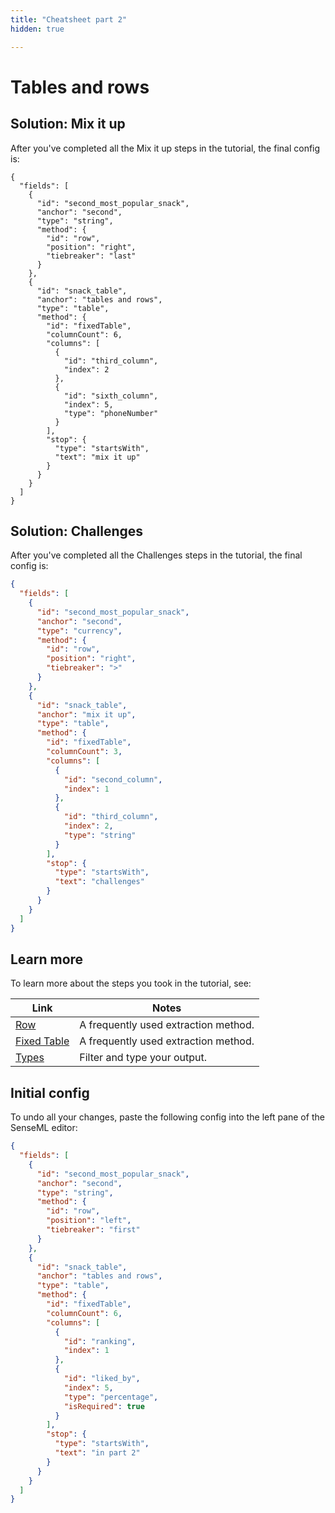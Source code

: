 ```yaml
---
title: "Cheatsheet part 2"
hidden: true

---
```


Tables and rows
===



Solution: Mix it up
---


After you've completed all the Mix it up steps in the tutorial, the final config is:

```
{
  "fields": [
    {
      "id": "second_most_popular_snack",
      "anchor": "second",
      "type": "string",
      "method": {
        "id": "row",
        "position": "right",
        "tiebreaker": "last"
      }
    },
    {
      "id": "snack_table",
      "anchor": "tables and rows",
      "type": "table",
      "method": {
        "id": "fixedTable",
        "columnCount": 6,
        "columns": [
          {
            "id": "third_column",
            "index": 2
          },
          {
            "id": "sixth_column",
            "index": 5,
            "type": "phoneNumber"
          }
        ],
        "stop": {
          "type": "startsWith",
          "text": "mix it up"
        }
      }
    }
  ]
}
```

Solution: Challenges
---

After you've completed all the Challenges steps in the tutorial, the final config is:

```json
{
  "fields": [
    {
      "id": "second_most_popular_snack",
      "anchor": "second",
      "type": "currency",
      "method": {
        "id": "row",
        "position": "right",
        "tiebreaker": ">"
      }
    },
    {
      "id": "snack_table",
      "anchor": "mix it up",
      "type": "table",
      "method": {
        "id": "fixedTable",
        "columnCount": 3,
        "columns": [
          {
            "id": "second_column",
            "index": 1
          },
          {
            "id": "third_column",
            "index": 2,
            "type": "string"
          }
        ],
        "stop": {
          "type": "startsWith",
          "text": "challenges"
        }
      }
    }
  ]
}
```



Learn more
---

To learn more about the steps you took in the tutorial, see:

| Link                           | Notes                                |
| ------------------------------ | ------------------------------------ |
| [Row](doc:row)                 | A frequently used extraction method. |
| [Fixed Table](doc:fixed-table) | A frequently used extraction method. |
| [Types](doc:types)             | Filter and type your output.         |

Initial config
---

To undo all your changes, paste the following config into the left pane of the SenseML editor:

```json
{
  "fields": [
    {
      "id": "second_most_popular_snack",
      "anchor": "second",
      "type": "string",
      "method": {
        "id": "row",
        "position": "left",
        "tiebreaker": "first"
      }
    },
    {
      "id": "snack_table",
      "anchor": "tables and rows",
      "type": "table",
      "method": {
        "id": "fixedTable",
        "columnCount": 6,
        "columns": [
          {
            "id": "ranking",
            "index": 1
          },
          {
            "id": "liked_by",
            "index": 5,
            "type": "percentage",
            "isRequired": true
          }
        ],
        "stop": {
          "type": "startsWith",
          "text": "in part 2"
        }
      }
    }
  ]
}
```

